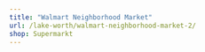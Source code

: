 ```yaml
---
title: "Walmart Neighborhood Market"
url: /lake-worth/walmart-neighborhood-market-2/
shop: Supermarkt
---
```

